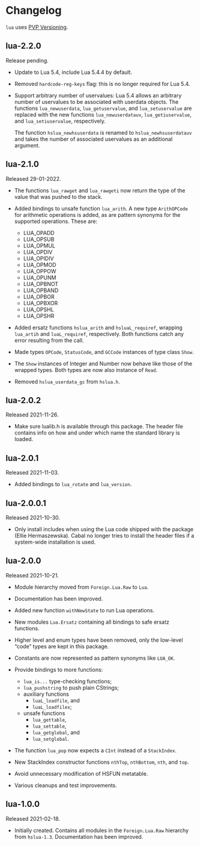 # Changelog

`lua` uses [PVP Versioning][].

## lua-2.2.0

Release pending.

-   Update to Lua 5.4, include Lua 5.4.4 by default.

-   Removed `hardcode-reg-keys` flag: this is no longer required
    for Lua 5.4.

-   Support arbitrary number of uservalues: Lua 5.4 allows an
    arbitrary number of uservalues to be associated with userdata
    objects. The functions `lua_newuserdata`, `lua_getuservalue`,
    and `lua_setuservalue` are replaced with the new functions
    `lua_newuserdatauv`, `lua_getiuservalue`, and
    `lua_setiuservalue`, respectively.

    The function `hslua_newhsuserdata` is renamed to
    `hslua_newhsuserdatauv` and takes the number of associated
    uservalues as an additional argument.

## lua-2.1.0

Released 29-01-2022.

-   The functions `lua_rawget` and `lua_rawgeti` now return the
    type of the value that was pushed to the stack.

-   Added bindings to unsafe function `lua_arith`. A new type
    `ArithOPCode` for arithmetic operations is added, as are
    pattern synonyms for the supported operations. These are:

    -   LUA_OPADD
    -   LUA_OPSUB
    -   LUA_OPMUL
    -   LUA_OPDIV
    -   LUA_OPIDIV
    -   LUA_OPMOD
    -   LUA_OPPOW
    -   LUA_OPUNM
    -   LUA_OPBNOT
    -   LUA_OPBAND
    -   LUA_OPBOR
    -   LUA_OPBXOR
    -   LUA_OPSHL
    -   LUA_OPSHR

-   Added ersatz functions `hslua_arith` and `hsluaL_requiref`,
    wrapping `lua_artih` and `luaL_requiref`, respectively. Both
    functions catch any error resulting from the call.

-   Made types `OPCode`, `StatusCode`, and `GCCode` instances of
    type class `Show`.

-   The `Show` instances of Integer and Number now behave like
    those of the wrapped types. Both types are now also instance
    of `Read`.

-   Removed `hslua_userdata_gc` from `hslua.h`.

## lua-2.0.2

Released 2021-11-26.

-   Make sure lualib.h is available through this package. The
    header file contains info on how and under which name the
    standard library is loaded.

## lua-2.0.1

Released 2021-11-03.

-   Added bindings to `lua_rotate` and `lua_version`.

## lua-2.0.0.1

Released 2021-10-30.

-   Only install includes when using the Lua code shipped with the
    package (Ellie Hermaszewska). Cabal no longer tries to install
    the header files if a system-wide installation is used.

## lua-2.0.0

Released 2021-10-21.

-   Module hierarchy moved from `Foreign.Lua.Raw` to `Lua`.

-   Documentation has been improved.

-   Added new function `withNewState` to run Lua operations.

-   New modules `Lua.Ersatz` containing all bindings to safe
    ersatz functions.

-   Higher level and enum types have been removed, only the
    low-level “code” types are kept in this package.

-   Constants are now represented as pattern synonyms like
    `LUA_OK`.

-   Provide bindings to more functions:

    -   `lua_is...` type-checking functions;
    -   `lua_pushstring` to push plain CStrings;
    -   auxiliary functions
        -   `luaL_loadfile`, and
        -   `luaL_loadfilex`;
    -   unsafe functions
        -   `lua_gettable`,
        -   `lua_settable`,
        -   `lua_getglobal`, and
        -   `lua_setglobal`.

-   The function `lua_pop` now expects a `CInt` instead of a
    `StackIndex`.

-   New StackIndex constructor functions `nthTop`, `nthBottom`,
    `nth`, and `top`.

-   Avoid unnecessary modification of HSFUN metatable.

-   Various cleanups and test improvements.

## lua-1.0.0

Released 2021-02-18.

-   Initially created. Contains all modules in the
    `Foreign.Lua.Raw` hierarchy from `hslua-1.3`. Documentation
    has been improved.

  [PVP Versioning]: https://pvp.haskell.org
